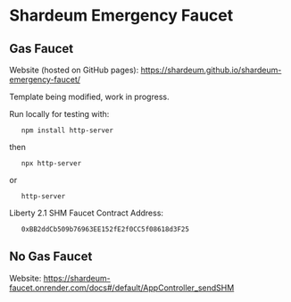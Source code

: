 # Shardeum Emergency Faucet

## Gas Faucet

Website (hosted on GitHub pages): https://shardeum.github.io/shardeum-emergency-faucet/

Template being modified, work in progress.

Run locally for testing with:

       npm install http-server
then

       npx http-server
or

       http-server

Liberty 2.1 SHM Faucet Contract Address:

       0xBB2ddCb509b76963EE152fE2f0CC5f08618d3F25       

## No Gas Faucet

Website: https://shardeum-faucet.onrender.com/docs#/default/AppController_sendSHM